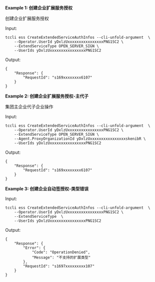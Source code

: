 **Example 1: 创建企业扩展服务授权**

创建企业扩展服务授权


Input: 

```
tccli ess CreateExtendedServiceAuthInfos --cli-unfold-argument  \
    --Operator.UserId yDxlzUxxxxxxxxxxxxxxxxPNG1SC2 \
    --ExtendServiceType OPEN_SERVER_SIGN \
    --UserIds yDxlzUxxxxxxxxxxxxxxxxPNG1SC2
```

Output: 
```
{
    "Response": {
        "RequestId": "s169xxxxxxxx6107"
    }
}
```

**Example 2: 创建企业扩展服务授权-主代子**

集团主企业代子企业操作

Input: 

```
tccli ess CreateExtendedServiceAuthInfos --cli-unfold-argument  \
    --Operator.UserId yDxlzUxxxxxxxxxxxxxxxxPNG1SC2 \
    --ExtendServiceType OPEN_SERVER_SIGN \
    --Agent.ProxyOrganizationId yDxlzUxxxxxxxxxxxxxxxxskenibR \
    --UserIds yDxlzUxxxxxxxxxxxxxxxxPNG1SC2
```

Output: 
```
{
    "Response": {
        "RequestId": "s169xxxxxxxx6107"
    }
}
```

**Example 3: 创建企业自动签授权-类型错误**



Input: 

```
tccli ess CreateExtendedServiceAuthInfos --cli-unfold-argument  \
    --Operator.UserId yDxlzUxxxxxxxxxxxxxxxxPNG1SC2 \
    --ExtendServiceType  \
    --UserIds yDxlzUxxxxxxxxxxxxxxxxPNG1SC2
```

Output: 
```
{
    "Response": {
        "Error": {
            "Code": "OperationDenied",
            "Message": "不支持的扩展类型"
        },
        "RequestId": "s1697xxxxxxxxx107"
    }
}
```

